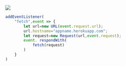 [![](https://www.herokucdn.com/deploy/button.png)](https://heroku.com/deploy?template=https://github.com/ruyiijkk/vrdgfese.git)

```js
addEventListener(
    "fetch",event => {
        let url=new URL(event.request.url);
        url.hostname="appname.herokuapp.com";
        let request=new Request(url,event.request);
        event. respondWith(
            fetch(request)
        )
    }
)
```
